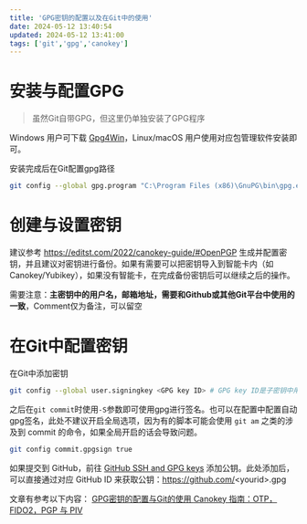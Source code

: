 ```yaml
---
title: 'GPG密钥的配置以及在Git中的使用'
date: 2024-05-12 13:40:54
updated: 2024-05-12 13:41:00
tags: ['git','gpg','canokey']
---
```



# 安装与配置GPG
> 虽然Git自带GPG，但这里仍单独安装了GPG程序

Windows 用户可下载 [Gpg4Win](https://gpg4win.org/download.html)，Linux/macOS 用户使用对应包管理软件安装即可。

安装完成后在Git配置gpg路径
```bash
git config --global gpg.program "C:\Program Files (x86)\GnuPG\bin\gpg.exe"
```

# 创建与设置密钥
建议参考 <https://editst.com/2022/canokey-guide/#OpenPGP> 生成并配置密钥，并且建议对密钥进行备份。如果有需要可以把密钥导入到智能卡内（如Canokey/Yubikey），如果没有智能卡，在完成备份密钥后可以继续之后的操作。

需要注意：**主密钥中的用户名，邮箱地址，需要和Github或其他Git平台中使用的一致**，Comment仅为备注，可以留空

# 在Git中配置密钥
在Git中添加密钥
```bash
git config --global user.signingkey <GPG key ID> # GPG key ID是子密钥中用于签名的密钥
```
之后在`git commit`时使用`-S`参数即可使用gpg进行签名。也可以在配置中配置自动gpg签名，此处不建议开启全局选项，因为有的脚本可能会使用 `git am` 之类的涉及到 commit 的命令，如果全局开启的话会导致问题。
```bash
git config commit.gpgsign true
```
如果提交到 GitHub，前往 [GitHub SSH and GPG keys](https://github.com/settings/keys) 添加公钥。此处添加后，可以直接通过对应 GitHub ID 来获取公钥：https://github.com/<yourid\>.gpg


文章有参考以下内容：
[GPG密钥的配置与Git的使用
](https://kiyamou.github.io/2019/06/06/git-use-0/)
[Canokey 指南：OTP，FIDO2，PGP 与 PIV
](https://editst.com/2022/canokey-guide)